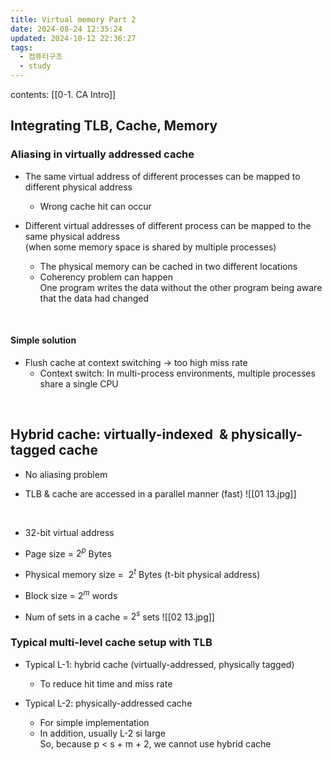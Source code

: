 ```yaml
---
title: Virtual memory Part 2
date: 2024-08-24 12:35:24
updated: 2024-10-12 22:36:27
tags:
  - 컴퓨터구조
  - study
---
```

contents: [[0-1. CA Intro]]

## Integrating TLB, Cache, Memory

### Aliasing in virtually addressed cache

- The same virtual address of different processes can be mapped to different physical address
	- Wrong cache hit can occur

- Different virtual addresses of different process can be mapped to the same physical address <br>(when some memory space is shared by multiple processes)
	- The physical memory can be cached in two different locations
	- Coherency problem can happen <br>One program writes the data without the other program being aware that the data had changed

<br>

  

#### Simple solution

- Flush cache at context switching -> too high miss rate
	- Context switch: In multi-process environments, multiple processes share a single CPU

<br>

  

## Hybrid cache: virtually-indexed  & physically-tagged cache

- No aliasing problem

- TLB & cache are accessed in a parallel manner (fast)
![[01 13.jpg]]
<br>

- 32-bit virtual address

- Page size = $2^p$ Bytes

- Physical memory size =  $2^t$ Bytes (t-bit physical address)

- Block size = $2^m$ words

- Num of sets in a cache = $2^s$ sets
![[02 13.jpg]]


  

### Typical multi-level cache setup with TLB

- Typical L-1: hybrid cache (virtually-addressed, physically tagged)
	- To reduce hit time and miss rate

- Typical L-2: physically-addressed cache
	- For simple implementation
	- In addition, usually L-2 si large<br>So, because p < s + m + 2, we cannot use hybrid cache